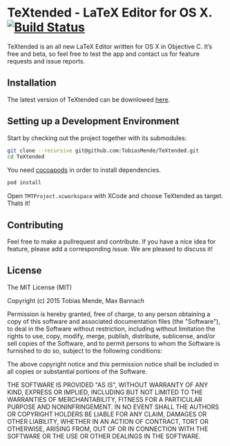 TeXtended - LaTeX Editor for OS X. [![Build Status](https://travis-ci.org/TobiasMende/TeXtended.svg?branch=develop)](https://travis-ci.org/TobiasMende/TeXtended)
=========

TeXtended is an all new LaTeX Editor written for OS X in Objective C. It’s free and beta, so feel free to test the app and contact us for feature requests and issue reports.

## Installation

The latest version of TeXtended can be downlowed [here](http://).

## Setting up a Development Environment

Start by checking out the project together with its submodules:

```bash
git clone --recursive git@github.com:TobiasMende/TeXtended.git
cd TeXtended
```

You need [cocoapods](http://cocoapods.org) in order to install dependencies.
```bash
pod install
```
Open `TMTProject.xcworkspace` with XCode and choose TeXtended as target.
Thats it!

## Contributing

Feel free to make a pullrequest and contribute. If you have a nice idea for feature, please
add a corresponding issue. We are pleased to discuss it!

## License

The MIT License (MIT)

Copyright (c) 2015 Tobias Mende, Max Bannach

Permission is hereby granted, free of charge, to any person obtaining a copy
of this software and associated documentation files (the "Software"), to deal
in the Software without restriction, including without limitation the rights
to use, copy, modify, merge, publish, distribute, sublicense, and/or sell
copies of the Software, and to permit persons to whom the Software is
furnished to do so, subject to the following conditions:

The above copyright notice and this permission notice shall be included in all
copies or substantial portions of the Software.

THE SOFTWARE IS PROVIDED "AS IS", WITHOUT WARRANTY OF ANY KIND, EXPRESS OR
IMPLIED, INCLUDING BUT NOT LIMITED TO THE WARRANTIES OF MERCHANTABILITY,
FITNESS FOR A PARTICULAR PURPOSE AND NONINFRINGEMENT. IN NO EVENT SHALL THE
AUTHORS OR COPYRIGHT HOLDERS BE LIABLE FOR ANY CLAIM, DAMAGES OR OTHER
LIABILITY, WHETHER IN AN ACTION OF CONTRACT, TORT OR OTHERWISE, ARISING FROM,
OUT OF OR IN CONNECTION WITH THE SOFTWARE OR THE USE OR OTHER DEALINGS IN THE
SOFTWARE.
